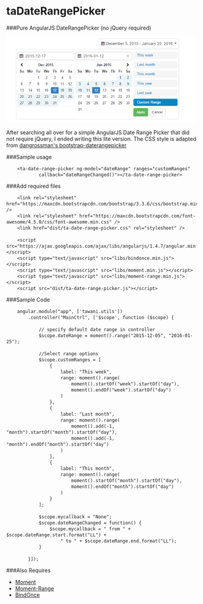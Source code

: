 # taDateRangePicker
###Pure AngularJS DateRangePicker (no jQuery required)

![alt tag](pure-angular-date-range-picker.png)

After searching all over for a simple AngularJS Date Range Picker that did not require jQuery, I ended writing this lite version. The CSS style is adapted from [dangrossman's bootstrap-daterangepicker](https://github.com/dangrossman/bootstrap-daterangepicker) 

###Sample usage

        <ta-date-range-picker ng-model="dateRange" ranges="customRanges" 
                callback="dateRangeChanged()"></ta-date-range-picker>

###Add required files

        <link rel="stylesheet" href="https://maxcdn.bootstrapcdn.com/bootstrap/3.3.6/css/bootstrap.min.css" />
        <link rel="stylesheet" href="https://maxcdn.bootstrapcdn.com/font-awesome/4.5.0/css/font-awesome.min.css" />
        <link href="dist/ta-date-range-picker.css" rel="stylesheet" />
    
        <script src="https://ajax.googleapis.com/ajax/libs/angularjs/1.4.7/angular.min.js"></script>
        <script type="text/javascript" src="libs/bindonce.min.js"></script>
        <script type="text/javascript" src="libs/moment.min.js"></script>
        <script type="text/javascript" src="libs/moment-range.min.js"></script>
        <script src="dist/ta-date-range-picker.js"></script>
        
###Sample Code        

        angular.module("app", ['tawani.utils'])
            .controller("MainCtrl", ['$scope', function ($scope) {

                // specify default date range in controller
                $scope.dateRange = moment().range("2015-12-05", "2016-01-25");

                //Select range options
                $scope.customRanges = [
                    {
                        label: "This week",
                        range: moment().range(
                            moment().startOf("week").startOf("day"),
                            moment().endOf("week").startOf("day")
                        )
                    },
                    {
                        label: "Last month",
                        range: moment().range(
                            moment().add(-1, "month").startOf("month").startOf("day"),
                            moment().add(-1, "month").endOf("month").startOf("day")
                        )
                    },
                    {
                        label: "This month",
                        range: moment().range(
                            moment().startOf("month").startOf("day"),
                            moment().endOf("month").startOf("day")
                        )
                    }
                ];

                $scope.mycallback = "None";
                $scope.dateRangeChanged = function() {
                    $scope.mycallback = " from " + $scope.dateRange.start.format("LL") + 
                        " to " + $scope.dateRange.end.format("LL");
                }

            }]);

###Also Requires
- [Moment](https://github.com/moment/moment)
- [Moment-Range](https://github.com/gf3/moment-range)
- [BindOnce](https://github.com/Pasvaz/bindonce)

